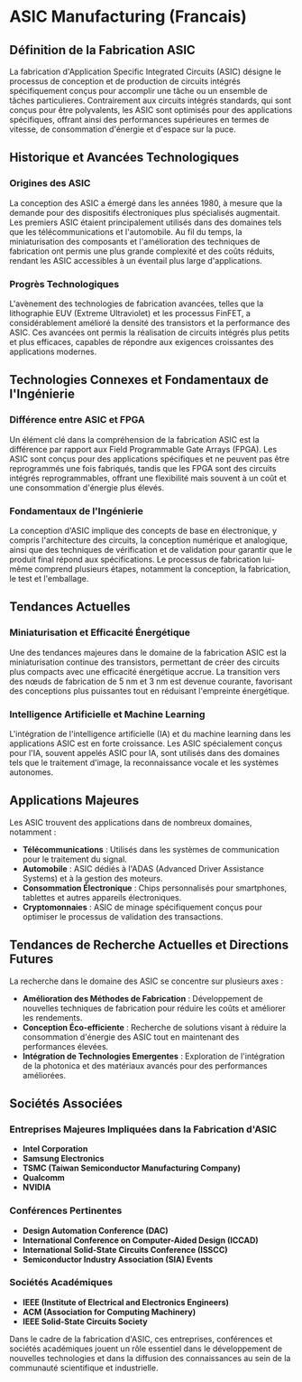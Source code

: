 # ASIC Manufacturing (Francais)

## Définition de la Fabrication ASIC

La fabrication d'Application Specific Integrated Circuits (ASIC) désigne le processus de conception et de production de circuits intégrés spécifiquement conçus pour accomplir une tâche ou un ensemble de tâches particulieres. Contrairement aux circuits intégrés standards, qui sont conçus pour être polyvalents, les ASIC sont optimisés pour des applications spécifiques, offrant ainsi des performances supérieures en termes de vitesse, de consommation d'énergie et d'espace sur la puce.

## Historique et Avancées Technologiques

### Origines des ASIC

La conception des ASIC a émergé dans les années 1980, à mesure que la demande pour des dispositifs électroniques plus spécialisés augmentait. Les premiers ASIC étaient principalement utilisés dans des domaines tels que les télécommunications et l'automobile. Au fil du temps, la miniaturisation des composants et l'amélioration des techniques de fabrication ont permis une plus grande complexité et des coûts réduits, rendant les ASIC accessibles à un éventail plus large d'applications.

### Progrès Technologiques

L'avènement des technologies de fabrication avancées, telles que la lithographie EUV (Extreme Ultraviolet) et les processus FinFET, a considérablement amélioré la densité des transistors et la performance des ASIC. Ces avancées ont permis la réalisation de circuits intégrés plus petits et plus efficaces, capables de répondre aux exigences croissantes des applications modernes.

## Technologies Connexes et Fondamentaux de l'Ingénierie

### Différence entre ASIC et FPGA

Un élément clé dans la compréhension de la fabrication ASIC est la différence par rapport aux Field Programmable Gate Arrays (FPGA). Les ASIC sont conçus pour des applications spécifiques et ne peuvent pas être reprogrammés une fois fabriqués, tandis que les FPGA sont des circuits intégrés reprogrammables, offrant une flexibilité mais souvent à un coût et une consommation d'énergie plus élevés. 

### Fondamentaux de l'Ingénierie

La conception d'ASIC implique des concepts de base en électronique, y compris l'architecture des circuits, la conception numérique et analogique, ainsi que des techniques de vérification et de validation pour garantir que le produit final répond aux spécifications. Le processus de fabrication lui-même comprend plusieurs étapes, notamment la conception, la fabrication, le test et l'emballage.

## Tendances Actuelles

### Miniaturisation et Efficacité Énergétique

Une des tendances majeures dans le domaine de la fabrication ASIC est la miniaturisation continue des transistors, permettant de créer des circuits plus compacts avec une efficacité énergétique accrue. La transition vers des nœuds de fabrication de 5 nm et 3 nm est devenue courante, favorisant des conceptions plus puissantes tout en réduisant l'empreinte énergétique.

### Intelligence Artificielle et Machine Learning

L'intégration de l'intelligence artificielle (IA) et du machine learning dans les applications ASIC est en forte croissance. Les ASIC spécialement conçus pour l'IA, souvent appelés ASIC pour IA, sont utilisés dans des domaines tels que le traitement d'image, la reconnaissance vocale et les systèmes autonomes.

## Applications Majeures

Les ASIC trouvent des applications dans de nombreux domaines, notamment :

- **Télécommunications** : Utilisés dans les systèmes de communication pour le traitement du signal.
- **Automobile** : ASIC dédiés à l'ADAS (Advanced Driver Assistance Systems) et à la gestion des moteurs.
- **Consommation Électronique** : Chips personnalisés pour smartphones, tablettes et autres appareils électroniques.
- **Cryptomonnaies** : ASIC de minage spécifiquement conçus pour optimiser le processus de validation des transactions.

## Tendances de Recherche Actuelles et Directions Futures

La recherche dans le domaine des ASIC se concentre sur plusieurs axes :

- **Amélioration des Méthodes de Fabrication** : Développement de nouvelles techniques de fabrication pour réduire les coûts et améliorer les rendements.
- **Conception Éco-efficiente** : Recherche de solutions visant à réduire la consommation d'énergie des ASIC tout en maintenant des performances élevées.
- **Intégration de Technologies Emergentes** : Exploration de l'intégration de la photonica et des matériaux avancés pour des performances améliorées.

## Sociétés Associées

### Entreprises Majeures Impliquées dans la Fabrication d'ASIC

- **Intel Corporation**
- **Samsung Electronics**
- **TSMC (Taiwan Semiconductor Manufacturing Company)**
- **Qualcomm**
- **NVIDIA**

### Conférences Pertinentes

- **Design Automation Conference (DAC)**
- **International Conference on Computer-Aided Design (ICCAD)**
- **International Solid-State Circuits Conference (ISSCC)**
- **Semiconductor Industry Association (SIA) Events**

### Sociétés Académiques

- **IEEE (Institute of Electrical and Electronics Engineers)**
- **ACM (Association for Computing Machinery)**
- **IEEE Solid-State Circuits Society**

Dans le cadre de la fabrication d'ASIC, ces entreprises, conférences et sociétés académiques jouent un rôle essentiel dans le développement de nouvelles technologies et dans la diffusion des connaissances au sein de la communauté scientifique et industrielle.